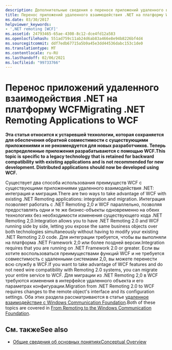 ```yaml
---
description: Дополнительные сведения о переносе приложений удаленного взаимодействия .NET в WCF
title: Перенос приложений удаленного взаимодействия .NET на платформу WCF
ms.date: 03/30/2017
helpviewer_keywords:
- ',NET remoting [WCF]'
ms.assetid: 24793465-65ae-4308-8c12-dce4fd12a583
ms.openlocfilehash: 551ad759c11ab24d6ab83a466e8e94b8226bf4d4
ms.sourcegitcommit: ddf7edb67715a5b9a45e3dd44536dabc153c1de0
ms.translationtype: MT
ms.contentlocale: ru-RU
ms.lasthandoff: 02/06/2021
ms.locfileid: "99733766"
---
```

# <a name="migrating-net-remoting-applications-to-wcf"></a><span data-ttu-id="7497d-103">Перенос приложений удаленного взаимодействия .NET на платформу WCF</span><span class="sxs-lookup"><span data-stu-id="7497d-103">Migrating .NET Remoting Applications to WCF</span></span>

<span data-ttu-id="7497d-104">**Эта статья относится к устаревшей технологии, которая сохраняется для обеспечения обратной совместимости с существующими приложениями и не рекомендуется для новых разработчиков. Теперь распределенные приложения разрабатываются с помощью WCF.**</span><span class="sxs-lookup"><span data-stu-id="7497d-104">**This topic is specific to a legacy technology that is retained for backward compatibility with existing applications and is not recommended for new development. Distributed applications should now be developed using WCF.**</span></span>  
  
 <span data-ttu-id="7497d-105">Существует два способа использования преимуществ WCF с существующими приложениями удаленного взаимодействия .NET: интеграция и миграция.</span><span class="sxs-lookup"><span data-stu-id="7497d-105">There are two ways to take advantage of WCF with existing .NET Remoting applications: integration and migration.</span></span> <span data-ttu-id="7497d-106">Интеграция позволяет работать с .NET Remoting 2,0 и WCF параллельно, позволяя предоставлять одни и те же бизнес-объекты одновременно на обеих технологиях без необходимости изменения существующего кода .NET Remoting 2,0.</span><span class="sxs-lookup"><span data-stu-id="7497d-106">Integration allows you to have .NET Remoting 2.0 and WCF running side by side, letting you expose the same business objects over both technologies simultaneously without having to modify your existing .NET Remoting 2.0 code.</span></span> <span data-ttu-id="7497d-107">Для интеграции требуется, чтобы вы выполняли на платформа .NET Framework 2,0 или более поздней версии.</span><span class="sxs-lookup"><span data-stu-id="7497d-107">Integration requires that you are running on .NET Framework 2.0 or greater.</span></span> <span data-ttu-id="7497d-108">Если вы хотите воспользоваться преимуществами функций WCF и не требуется совместимость с удаленными системами 2,0, вы можете перенести всю службу в WCF.</span><span class="sxs-lookup"><span data-stu-id="7497d-108">If you want to take advantage of WCF features and do not need wire compatibility with Remoting 2.0 systems, you can migrate your entire service to WCF.</span></span> <span data-ttu-id="7497d-109">Для миграции из .NET Remoting 2,0 в WCF требуются изменения в интерфейсе удаленного объекта и его параметрах конфигурации.</span><span class="sxs-lookup"><span data-stu-id="7497d-109">Migration from .NET Remoting 2.0 to WCF requires changes to the remote object's interface and its configuration settings.</span></span> <span data-ttu-id="7497d-110">Оба этих раздела рассматриваются в статье [удаленное взаимодействие с Windows Communication Foundation](/previous-versions/aa730857(v=vs.80)).</span><span class="sxs-lookup"><span data-stu-id="7497d-110">Both of these topics are covered in [From Remoting to the Windows Communication Foundation](/previous-versions/aa730857(v=vs.80)).</span></span>  
  
## <a name="see-also"></a><span data-ttu-id="7497d-111">См. также</span><span class="sxs-lookup"><span data-stu-id="7497d-111">See also</span></span>

- [<span data-ttu-id="7497d-112">Общие сведения об основных понятиях</span><span class="sxs-lookup"><span data-stu-id="7497d-112">Conceptual Overview</span></span>](../conceptual-overview.md)
